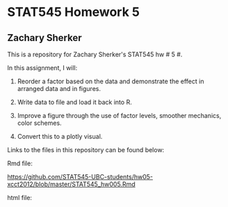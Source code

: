 # STAT545 Homework 5
## Zachary Sherker
This is a repository for Zachary Sherker's STAT545 hw # 5 #.

In this assignment, I will:

1) Reorder a factor based on the data and demonstrate the effect in arranged data and in figures.

2) Write data to file and load it back into R.

3) Improve a figure through the use of factor levels, smoother mechanics, color schemes.

4) Convert this to a plotly visual.

Links to the files in this repository can be found below:

Rmd file: 

https://github.com/STAT545-UBC-students/hw05-xcct2012/blob/master/STAT545_hw005.Rmd 

html file:

